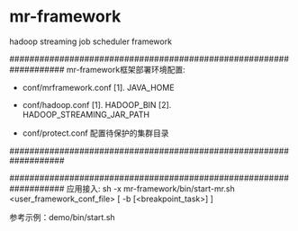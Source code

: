 # mr-framework
hadoop streaming job scheduler framework


###################################################################
mr-framework框架部署环境配置:

* conf/mrframework.conf
[1]. JAVA_HOME


* conf/hadoop.conf
[1]. HADOOP_BIN
[2]. HADOOP_STREAMING_JAR_PATH


* conf/protect.conf
配置待保护的集群目录

###################################################################




###################################################################
应用接入:
sh -x mr-framework/bin/start-mr.sh <user_framework_conf_file> [ -b [<breakpoint_task>] ]

参考示例：demo/bin/start.sh


